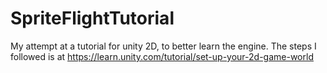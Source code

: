 # SpriteFlightTutorial
My attempt at a tutorial for unity 2D, to better learn the engine. The steps I followed is at https://learn.unity.com/tutorial/set-up-your-2d-game-world
